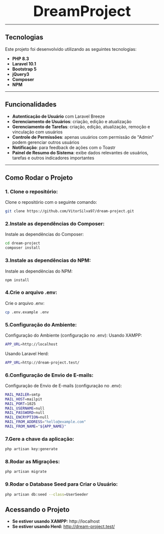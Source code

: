 <p align="center">
  <strong style="font-size: 3rem;">DreamProject</strong>
</p>

---

## Tecnologias

Este projeto foi desenvolvido utilizando as seguintes tecnologias:

- **PHP 8.3**
- **Laravel 10.1**
- **Bootstrap 5**
- **jQuery3**
- **Composer**
- **NPM**

---

## Funcionalidades

- **Autenticação de Usuário** com Laravel Breeze
- **Gerenciamento de Usuários**: criação, edição e atualização
- **Gerenciamento de Tarefas**: criação, edição, atualização, remoção e vinculação com usuários
- **Controle de Permissões**: apenas usuários com permissão de "Admin" podem gerenciar outros usuários
- **Notificação**: para feedback de ações com o Toastr
- **Painel de Resumo do Sistema**: exibe dados relevantes de usuários, tarefas e outros indicadores importantes

---

## Como Rodar o Projeto

### 1. Clone o repositório:

Clone o repositório com o seguinte comando:

```bash
git clone https://github.com/VitorSilva97/dream-project.git

```
### 2.Instale as dependências do Composer:

Instale as dependências do Composer:

```bash
cd dream-project
composer install
```
### 3.Instale as dependências do NPM:
Instale as dependências do NPM:

```bash
npm install
```

### 4.Crie o arquivo .env:
Crie o arquivo .env:

```bash
cp .env.example .env
```
### 5.Configuração do Ambiente:
Configuração do Ambiente (configuração no .env):
Usando XAMPP:
```bash
APP_URL=http://localhost
```
Usando Laravel Herd:
```bash
APP_URL=http://dream-project.test/
```
### 6.Configuração de Envio de E-mails:
Configuração de Envio de E-mails (configuração no .env):
```bash
MAIL_MAILER=smtp
MAIL_HOST=mailpit
MAIL_PORT=1025
MAIL_USERNAME=null
MAIL_PASSWORD=null
MAIL_ENCRYPTION=null
MAIL_FROM_ADDRESS="hello@example.com"
MAIL_FROM_NAME="${APP_NAME}"
```
### 7.Gere a chave da aplicação:
```bash
php artisan key:generate
```
### 8.Rodar as Migrações:
```bash
php artisan migrate
```
### 9.Rodar o Database Seed para Criar o Usuário:
```bash
php artisan db:seed --class=UserSeeder
```

## Acessando o Projeto

- **Se estiver usando XAMPP:** http://localhost
- **Se estiver usando Herd:** http://dream-project.test/

